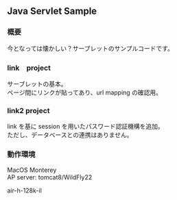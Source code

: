 ## Java Servlet Sample
### 概要
今となっては懐かしい？サーブレットのサンプルコードです。  
  
### link　project
サーブレットの基本。  
ページ間にリンクが貼ってあり、url mapping の確認用。  
  

### link2 project
link を基に session を用いたパスワード認証機構を追加。  
ただし、データベースとの連携はありません。  
  


### 動作環境
MacOS Monterey  
AP server: tomcat8/WildFly22  
  
  
air-h-128k-il
